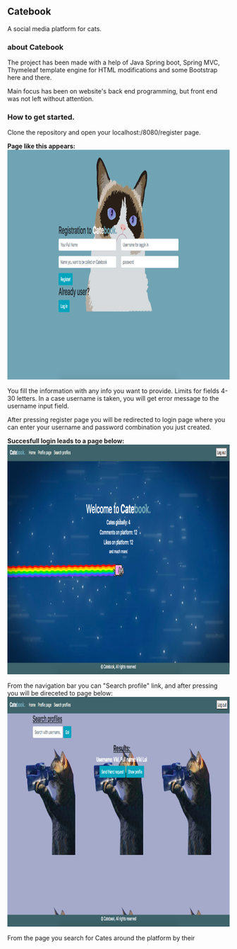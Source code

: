 ## Catebook

A social media platform for cats.

### about Catebook

The project has been made with a help of Java Spring boot, Spring MVC, Thymeleaf template engine for HTML modifications and some Bootstrap here and there. 

Main focus has been on website's back end programming, but front end was not left without attention.

### How to get started.

Clone the repository and open your localhost:/8080/register page. 

**Page like this appears:**
<img src="https://github.com/eherra/catebook/blob/main/src/main/resources/images/register.png" witdth="827%" height="519">

You fill the information with any info you want to provide. Limits for fields 4-30 letters.
In a case username is taken, you will get error message to the username input field.

After pressing register page you will be redirected to login page where you can enter your username and password combination you just created.

**Succesfull login leads to a page below:**
<img src="https://github.com/eherra/catebook/blob/main/src/main/resources/images/frontpage.png" witdth="827%" height="519">

From the navigation bar you can "Search profile" link, and after pressing you will be direceted to page below:
<img src="https://github.com/eherra/catebook/blob/main/src/main/resources/images/searchpage.png" witdth="827%" height="519">

From the page you search for Cates around the platform by their 

